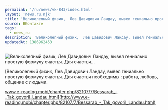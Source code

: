 ```yaml
---
permalink: '/ru/news/vk-843/index.html'
layout: 'news.ru.njk'
title: 'Великолепный физик,  Лев Давидович Ландау, вывел гениально простую формулу счастья. Для счастья…'
source: ВКонтакте
tags:
  - news_ru
description: 'Великолепный физик,  Лев Давидович Ландау, вывел гениально простую формулу счастья. Для счастья…'
updatedAt: 1386962453
---
```

![Великолепный физик,  Лев Давидович Ландау, вывел гениально простую формулу счастья. Для счастья…](https://sun9-37.userapi.com/c6053/v6053833/3bae/tnht6GbVb64.jpg)

[Великолепный физик,  Лев Давидович Ландау, вывел гениально простую формулу счастья. Для счастья необходимы : работа, любовь, общение с людьми.
  
www.e-reading.mobi/chapter.php/82107/7/Bessarab_-_Tak_govoril_Landau.html](http://www.e-reading.mobi/chapter.php/82107/7/Bessarab_-_Tak_govoril_Landau.html)
